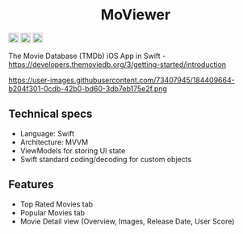 <h1 align="center">MoViewer</h1>
<p align="center">

 <img src="https://img.shields.io/badge/status-Active-green" height="20"> <img src="https://img.shields.io/badge/architecture-MVVM-yellow" height="20"> <img src="https://img.shields.io/badge/language-Swift-yellow" height="20"> 

 The Movie Database (TMDb) iOS App in Swift - https://developers.themoviedb.org/3/getting-started/introduction
 
https://user-images.githubusercontent.com/73407945/184409664-b204f301-0cdb-42b0-bd60-3db7eb175e2f.png
 
## Technical specs
 - Language: Swift
- Architecture: MVVM
- ViewModels for storing UI state
- Swift standard coding/decoding for custom objects
 
 ## Features
 - Top Rated Movies tab
- Popular Movies tab
- Movie Detail view (Overview, Images, Release Date, User Score)
 
 

 
